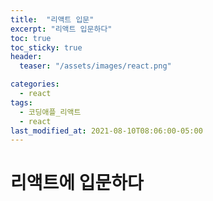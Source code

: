 ```yaml
---
title:  "리액트 입문"
excerpt: "리액트 입문하다"
toc: true
toc_sticky: true
header:
  teaser: "/assets/images/react.png"

categories:
  - react
tags:
  - 코딩애플_리액트
  - react
last_modified_at: 2021-08-10T08:06:00-05:00
---
```


# 리액트에 입문하다